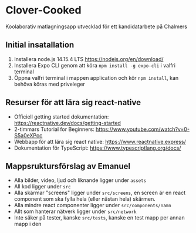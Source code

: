 # Clover-Cooked
Koolaborativ matlagningsapp utvecklad för ett kandidatarbete på Chalmers

## Initial insatallation
1. Installera node.js 14.15.4 LTS <https://nodejs.org/en/download/>
2. Installera Expo CLI genom att köra `npm install -g expo-cli` i valfri terminal
3. Öppna valfri terminal i mappen application och kör `npm install`, kan behöva köras med priveleger

## Resurser för att lära sig react-native
* Officiell getting started dokumentation: <https://reactnative.dev/docs/getting-started>
* 2-timmars Tutorial for Beginners: <https://www.youtube.com/watch?v=0-S5a0eXPoc>
* Webbapp för att lära sig react native: <https://www.reactnative.express/>
* Dokumentation för TypeScript: <https://www.typescriptlang.org/docs/>

## Mappsruktursförslag av Emanuel
* Alla bilder, video, ljud och liknande ligger under `assets`
* All kod ligger under `src`
* Alla skärmar "screens" ligger under `src/screens`, 
en screen är en react component som ska fylla hela (eller nästan hela) skärmen.
* Alla mindre react componenter ligger under `src/components/namn`
* Allt som hanterar nätverk ligger under `src/network`
* Inte säker på tester, kanske `src/tests`, kanske en test mapp per annan mapp i den